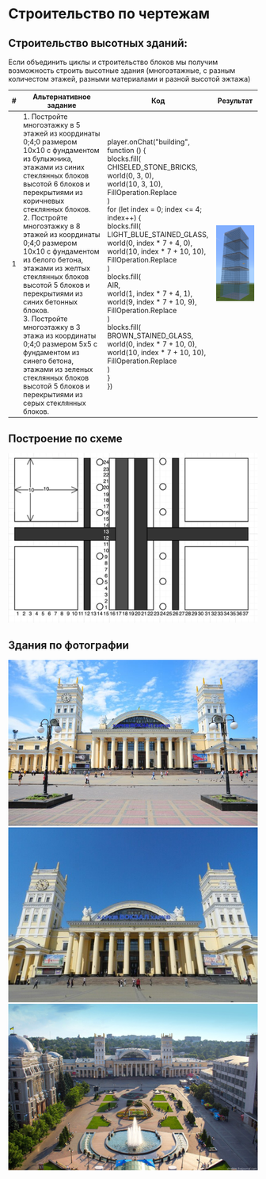 # Строительство по чертежам
## Строительство высотных зданий:
Если объединить циклы и строительство блоков мы получим возможность строить высотные здания (многоэтажные, с разным количестом этажей, разными материалами и разной высотой эжтажа)

|#|Альтернативное задание|Код|Результат|
|---|---|---|---|
|1|1. Постройте многоэтажку в 5 этажей из координаты 0;4;0 размером 10х10 с фундаментом из булыжника, этажами из синих стеклянных блоков высотой 6 блоков и перекрытиями из коричневых стеклянных блоков.<br> 2. Постройте многоэтажку в 8 этажей из координаты 0;4;0 размером 10х10 с фундаментом из белого бетона, этажами из желтых стеклянных блоков высотой 5 блоков и перекрытиями из синих бетонных блоков. <br>3. Постройте многоэтажку в 3 этажа из координаты 0;4;0 размером 5х5 с фундаментом из синего бетона, этажами из зеленых стеклянных блоков высотой 5 блоков и перекрытиями из серых стеклянных блоков.  |player.onChat("building", function () {<br>    blocks.fill(<br>    CHISELED_STONE_BRICKS,<br>    world(0, 3, 0),<br>    world(10, 3, 10),<br>    FillOperation.Replace<br>    )<br>    for (let index = 0; index <= 4; index++) {<br>        blocks.fill(<br>        LIGHT_BLUE_STAINED_GLASS,<br>        world(0, index * 7 + 4, 0),<br>        world(10, index * 7 + 10, 10),<br>        FillOperation.Replace<br>        )<br>        blocks.fill(<br>        AIR,<br>        world(1, index * 7 + 4, 1),<br>        world(9, index * 7 + 10, 9),<br>        FillOperation.Replace<br>        )<br>        blocks.fill(<br>        BROWN_STAINED_GLASS,<br>        world(0, index * 7 + 10, 0),<br>        world(10, index * 7 + 10, 10),<br>        FillOperation.Replace<br>        )<br>    }<br>})<br>|<img src ="img/building_view.png" width=300>|





## Построение по схеме
<img src = "img/scheme.png">

## Здания по фотографии


<img src = "img/vokzal_light.jpeg">  
<img src = "img/vokzal.jpeg">
<img src = "img/vokzal_square.jpeg">



